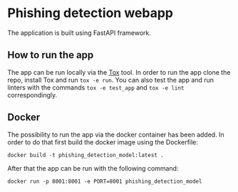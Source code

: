 # Phishing detection webapp
The application is built using FastAPI framework. 

## How to run the app

The app can be run locally via the [Tox](https://pypi.org/project/tox/) tool. In order to run the app
clone the repo, install Tox and run `tox -e run`. You can also test the app and run linters with the commands
`tox -e test_app` and `tox -e lint` correspondingly.

## Docker

The possibility to run the app via the docker container has been added.
In order to do that first build the docker image using the Dockerfile:

`docker build -t phishing_detection_model:latest .`

After that the app can be run with the following command:

`docker run -p 8001:8001 -e PORT=8001 phishing_detection_model`
